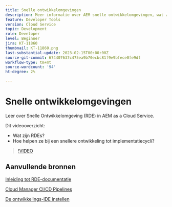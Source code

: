 ```yaml
---
title: Snelle ontwikkelomgevingen
description: Meer informatie over AEM snelle ontwikkelomgevingen, wat zijn ze en hoe ze kunnen helpen bij een snellere ontwikkeling tot implementatiecycli.
feature: Developer Tools
version: Cloud Service
topic: Development
role: Developer
level: Beginner
jira: KT-11860
thumbnail: KT-11860.png
last-substantial-update: 2023-02-15T00:00:00Z
source-git-commit: 674407637c475ea9b70ecbc81f9e9bfece0fe9df
workflow-type: tm+mt
source-wordcount: '94'
ht-degree: 2%

---
```



# Snelle ontwikkelomgevingen

Leer over Snelle Ontwikkelomgeving (RDE) in AEM as a Cloud Service.

Dit videooverzicht:

- Wat zijn RDEs?
- Hoe helpen ze bij een snellere ontwikkeling tot implementatiecycli?

>[!VIDEO](https://video.tv.adobe.com/v/3414128/?quality=12&learn=on)

## Aanvullende bronnen


[Inleiding tot RDE-documentatie](https://experienceleague.adobe.com/docs/experience-manager-cloud-service/content/implementing/developing/rapid-development-environments.html#introduction)

[Cloud Manager CI/CD Pipelines](https://experienceleague.adobe.com/docs/experience-manager-cloud-service/content/implementing/using-cloud-manager/cicd-pipelines/introduction-ci-cd-pipelines.html)

[De ontwikkelings-IDE instellen](https://experienceleague.adobe.com/docs/experience-manager-learn/cloud-service/local-development-environment-set-up/development-tools.html)
